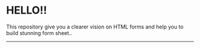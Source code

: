 <h1> HELLO!! </h1>

 This repository give you a clearer vision on HTML forms and help you to build stunning form sheet..
<hr>
